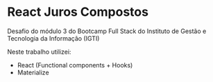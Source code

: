 # React Juros Compostos
Desafio do módulo 3 do Bootcamp Full Stack do Instituto de Gestão e Tecnologia da Informação (IGTI)

Neste trabalho utilizei:

-   React (Functional components + Hooks)
-   Materialize
